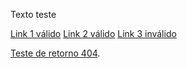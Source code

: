 Texto teste

[Link 1 válido](https://developer.mozilla.org/pt-BR/docs/Web/HTML/Element) 
[Link 2 válido](https://medium.com/collabcode/meu-html-%C3%A9-sem%C3%A2ntico-e-o-seu-4e97c81c0c49)
[Link 3 inválido](https://medium.com/collabcode/meu-html-%C3%A9-sem%)

[Teste de retorno 404](https://httpstat.us/404).

